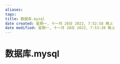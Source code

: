 ```yaml
---
aliases: 
tags: 
title: 数据库.mysql
date created: 星期一, 十一月 28日 2022, 7:52:58 晚上
date modified: 星期一, 十一月 28日 2022, 7:53:20 晚上
---
```


# 数据库.mysql
